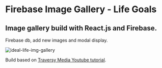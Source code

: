 # Firebase Image Gallery - Life Goals

## Image gallery build with React.js and Firebase.

Firebase db, add new images and modal display.

![ideal-life-img-gallery](https://github.com/BibianaBalBar/My-Ideal-Life/blob/main/img/ideal_life.gif)

Build based on [Traversy Media Youtube tutorial](https://www.youtube.com/watch?v=vUe91uOx7R0&list=PL-ayh6k9j9FYvRIEOJzWPvY0FrAuUHYfc&index=1).
